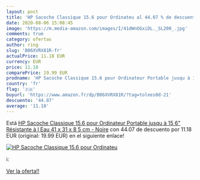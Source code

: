 ```yaml
---
layout: post
title: 'HP Sacoche Classique 15.6 pour Ordinateu al 44.07 % de descuento'
date: 2020-08-06 15:08:45
image: 'https://m.media-amazon.com/images/I/41dWnOGxiDL._SL200_.jpg'
comments: true
category: ofertas
author: ring
slug: 'B06XVRX81R-fr'
actualPrice: 11.18 EUR
currency: EUR
price: 11.18
comparePrice: 19.99 EUR
prodname: 'HP Sacoche Classique 15.6 pour Ordinateur Portable jusqu à 15 6"  Résistante à l Eau  41 x 31 x 8 5 cm  - Noire'
country: 'fr'
flag: '🇫🇷'
buyurl: 'https://www.amazon.fr/dp/B06XVRX81R/?tag=tolees0d-21'
descuento: '44.07'
average: '11.18'
---
```


Está [HP Sacoche Classique 15.6 pour Ordinateur Portable jusqu à 15 6"  Résistante à l Eau  41 x 31 x 8 5 cm  - Noire](https://www.amazon.fr/dp/B06XVRX81R/?tag=tolees0d-21) con 44.07 de descuento por 11.18 EUR (original: 19.99 EUR) en el siguiente enlace!

[![HP Sacoche Classique 15.6 pour Ordinateu](https://m.media-amazon.com/images/I/41dWnOGxiDL._SL200_.jpg)](https://www.amazon.fr/dp/B06XVRX81R/?tag=tolees0d-21)

ℹ️:


[Ver la oferta!!](https://www.amazon.fr/dp/B06XVRX81R/?tag=tolees0d-21)
